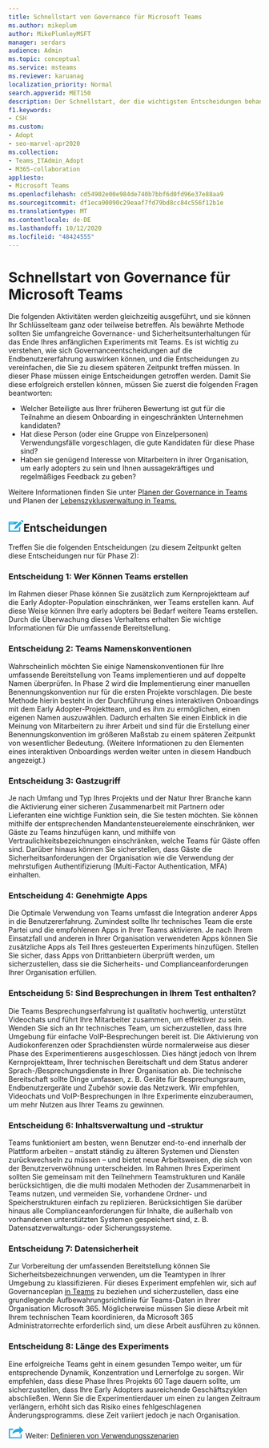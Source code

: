 ```yaml
---
title: Schnellstart von Governance für Microsoft Teams
ms.author: mikeplum
author: MikePlumleyMSFT
manager: serdars
audience: Admin
ms.topic: conceptual
ms.service: msteams
ms.reviewer: karuanag
localization_priority: Normal
search.appverid: MET150
description: Der Schnellstart, der die wichtigsten Entscheidungen behandelt, die Sie für Phase 2 Ihres Microsoft Teams müssen.
f1.keywords:
- CSH
ms.custom:
- Adopt
- seo-marvel-apr2020
ms.collection:
- Teams_ITAdmin_Adopt
- M365-collaboration
appliesto:
- Microsoft Teams
ms.openlocfilehash: cd54902e00e984de740b7bbf6d0fd96e37e88aa9
ms.sourcegitcommit: df1eca90090c29eaaf7fd79bd8cc84c556f12b1e
ms.translationtype: MT
ms.contentlocale: de-DE
ms.lasthandoff: 10/12/2020
ms.locfileid: "48424555"
---
```

# <a name="governance-quick-start-for-microsoft-teams"></a>Schnellstart von Governance für Microsoft Teams

Die folgenden Aktivitäten werden gleichzeitig ausgeführt, und sie können Ihr Schlüsselteam ganz oder teilweise betreffen. Als bewährte Methode sollten Sie umfangreiche Governance- und Sicherheitsunterhaltungen für das Ende Ihres anfänglichen Experiments mit Teams. Es ist wichtig zu verstehen, wie sich Governanceentscheidungen auf die Endbenutzererfahrung auswirken können, und die Entscheidungen zu vereinfachen, die Sie zu diesem späteren Zeitpunkt treffen müssen. In dieser Phase müssen einige Entscheidungen getroffen werden. Damit Sie diese erfolgreich erstellen können, müssen Sie zuerst die folgenden Fragen beantworten:

- Welcher Beteiligte aus Ihrer früheren Bewertung ist gut für die Teilnahme an diesem Onboarding in eingeschränkten Unternehmen kandidaten?
- Hat diese Person (oder eine Gruppe von Einzelpersonen) Verwendungsfälle vorgeschlagen, die gute Kandidaten für diese Phase sind?  
- Haben sie genügend Interesse von Mitarbeitern in ihrer Organisation, um early adopters zu sein und Ihnen aussagekräftiges und regelmäßiges Feedback zu geben? 

Weitere Informationen finden Sie unter [Planen der Governance in Teams](plan-teams-governance.md) und Planen der [Lebenszyklusverwaltung in Teams.](plan-teams-lifecycle.md)

## <a name="an-icon-representing-a-decision-pointdecisions"></a>![Ein Symbol, das einen Entscheidungspunkt darstellt](media/teams-adoption-decision-icon.png)Entscheidungen

Treffen Sie die folgenden Entscheidungen (zu diesem Zeitpunkt gelten diese Entscheidungen nur für Phase 2):

### <a name="decision-1-who-can-create-teams"></a>Entscheidung 1: Wer Können Teams erstellen 

Im Rahmen dieser Phase können Sie zusätzlich zum Kernprojektteam auf die Early Adopter-Population einschränken, wer Teams erstellen kann. Auf diese Weise können Ihre early adopters bei Bedarf weitere Teams erstellen. Durch die Überwachung dieses Verhaltens erhalten Sie wichtige Informationen für Die umfassende Bereitstellung.

### <a name="decision-2-teams-naming-conventions"></a>Entscheidung 2: Teams Namenskonventionen 

Wahrscheinlich möchten Sie einige Namenskonventionen für Ihre umfassende Bereitstellung von Teams implementieren und auf doppelte Namen überprüfen. In Phase 2 wird die Implementierung einer manuellen Benennungskonvention nur für die ersten Projekte vorschlagen. Die beste Methode hierin besteht in der Durchführung eines interaktiven Onboardings mit dem Early Adopter-Projektteam, und es ihm zu ermöglichen, einen eigenen Namen auszuwählen. Dadurch erhalten Sie einen Einblick in die Meinung von Mitarbeitern zu ihrer Arbeit und sind für die Erstellung einer Benennungskonvention im größeren Maßstab zu einem späteren Zeitpunkt von wesentlicher Bedeutung. (Weitere Informationen zu den Elementen eines interaktiven Onboardings werden weiter unten in diesem Handbuch angezeigt.)

### <a name="decision-3-guest-access"></a>Entscheidung 3: Gastzugriff

Je nach Umfang und Typ Ihres Projekts und der Natur Ihrer Branche kann die Aktivierung einer sicheren Zusammenarbeit mit Partnern oder Lieferanten eine wichtige Funktion sein, die Sie testen möchten. Sie können mithilfe der entsprechenden Mandantensteuerelemente einschränken, wer Gäste zu Teams hinzufügen kann, und mithilfe von Vertraulichkeitsbezeichnungen einschränken, welche Teams für Gäste offen sind. Darüber hinaus können Sie sicherstellen, dass Gäste die Sicherheitsanforderungen der Organisation wie die Verwendung der mehrstufigen Authentifizierung (Multi-Factor Authentication, MFA) einhalten.

### <a name="decision-4-approved-apps"></a>Entscheidung 4: Genehmigte Apps

Die Optimale Verwendung von Teams umfasst die Integration anderer Apps in die Benutzererfahrung. Zumindest sollte Ihr technisches Team die erste Partei und die empfohlenen Apps in Ihrer Teams aktivieren. Je nach Ihrem Einsatzfall und anderen in Ihrer Organisation verwendeten Apps können Sie zusätzliche Apps als Teil Ihres gesteuerten Experiments hinzufügen. Stellen Sie sicher, dass Apps von Drittanbietern überprüft werden, um sicherzustellen, dass sie die Sicherheits- und Complianceanforderungen Ihrer Organisation erfüllen.

### <a name="decision-5-are-meetings-included-in-your-test"></a>Entscheidung 5: Sind Besprechungen in Ihrem Test enthalten? 

Die Teams Besprechungserfahrung ist qualitativ hochwertig, unterstützt Videochats und führt Ihre Mitarbeiter zusammen, um effektiver zu sein. Wenden Sie sich an Ihr technisches Team, um sicherzustellen, dass Ihre Umgebung für einfache VoIP-Besprechungen bereit ist. Die Aktivierung von Audiokonferenzen oder Sprachdiensten würde normalerweise aus dieser Phase des Experimentierens ausgeschlossen. Dies hängt jedoch von Ihrem Kernprojektteam, Ihrer technischen Bereitschaft und dem Status anderer Sprach-/Besprechungsdienste in Ihrer Organisation ab. Die technische Bereitschaft sollte Dinge umfassen, z. B. Geräte für Besprechungsraum, Endbenutzergeräte und Zubehör sowie das Netzwerk. Wir empfehlen, Videochats und VoIP-Besprechungen in Ihre Experimente einzuberaumen, um mehr Nutzen aus Ihrer Teams zu gewinnen. 

### <a name="decision-6-content-management-and-structure"></a>Entscheidung 6: Inhaltsverwaltung und -struktur
Teams funktioniert am besten, wenn Benutzer end-to-end innerhalb der Plattform arbeiten – anstatt ständig zu älteren Systemen und Diensten zurückwechseln zu müssen – und bietet neue Arbeitsweisen, die sich von der Benutzerverwöhnung unterscheiden. Im Rahmen Ihres Experiment sollten Sie gemeinsam mit den Teilnehmern Teamstrukturen und Kanäle berücksichtigen, die die multi modalen Methoden der Zusammenarbeit in Teams nutzen, und vermeiden Sie, vorhandene Ordner- und Speicherstrukturen einfach zu replizieren. Berücksichtigen Sie darüber hinaus alle Complianceanforderungen für Inhalte, die außerhalb von vorhandenen unterstützten Systemen gespeichert sind, z. B. Datensatzverwaltungs- oder Sicherungssysteme.

### <a name="decision-7--data-security"></a>Entscheidung 7: Datensicherheit

Zur Vorbereitung der umfassenden Bereitstellung können Sie Sicherheitsbezeichnungen verwenden, um die Teamtypen in Ihrer Umgebung zu klassifizieren. Für dieses Experiment empfehlen wir, sich auf Governanceplan [in Teams](plan-teams-governance.md) zu beziehen und sicherzustellen, dass eine grundlegende Aufbewahrungsrichtlinie für Teams-Daten in Ihrer Organisation Microsoft 365. Möglicherweise müssen Sie diese Arbeit mit Ihrem technischen Team koordinieren, da Microsoft 365 Administratorrechte erforderlich sind, um diese Arbeit ausführen zu können.

### <a name="decision-8-length-of-your-experiment"></a>Entscheidung 8: Länge des Experiments

Eine erfolgreiche Teams geht in einem gesunden Tempo weiter, um für entsprechende Dynamik, Konzentration und Lernerfolge zu sorgen. Wir empfehlen, dass diese Phase Ihres Projekts 60 Tage dauern sollte, um sicherzustellen, dass Ihre Early Adopters ausreichende Geschäftszyklen abschließen. Wenn Sie die Experimentierdauer um einen zu langen Zeitraum verlängern, erhöht sich das Risiko eines fehlgeschlagenen Änderungsprogramms. diese Zeit variiert jedoch je nach Organisation.  

![Symbol für den nächsten Schritt ](media/teams-adoption-next-icon.png) Weiter: [Definieren von Verwendungsszenarien](teams-adoption-define-usage-scenarios.md)
